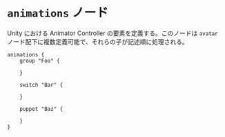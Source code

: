 # `animations` ノード

Unity における Animator Controller の要素を定義する。このノードは `avatar` ノード配下に複数定義可能で、それらの子が記述順に処理される。

```kdl
animations {
    group "Foo" {

    }

    switch "Bar" {

    }

    puppet "Baz" {

    }
}
```
